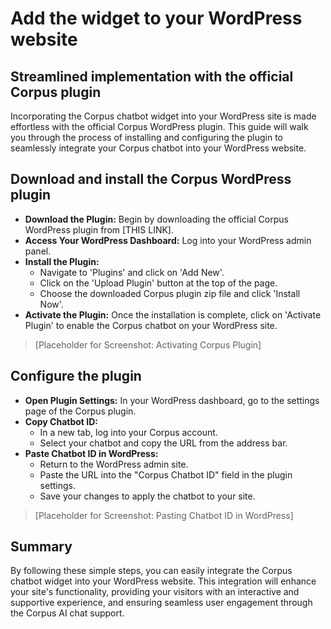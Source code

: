 # Add the widget to your WordPress website
## Streamlined implementation with the official Corpus plugin

Incorporating the Corpus chatbot widget into your WordPress site is made effortless with the official Corpus WordPress plugin. This guide will walk you through the process of installing and configuring the plugin to seamlessly integrate your Corpus chatbot into your WordPress website.

## Download and install the Corpus WordPress plugin

- **Download the Plugin:** Begin by downloading the official Corpus WordPress plugin from [THIS LINK].
- **Access Your WordPress Dashboard:** Log into your WordPress admin panel.
- **Install the Plugin:**
    - Navigate to 'Plugins' and click on 'Add New'.
    - Click on the 'Upload Plugin' button at the top of the page.
    - Choose the downloaded Corpus plugin zip file and click 'Install Now'.
- **Activate the Plugin:** Once the installation is complete, click on 'Activate Plugin' to enable the Corpus chatbot on your WordPress site.

> [Placeholder for Screenshot: Activating Corpus Plugin]

## Configure the plugin

- **Open Plugin Settings:** In your WordPress dashboard, go to the settings page of the Corpus plugin.
- **Copy Chatbot ID:**
    - In a new tab, log into your Corpus account.
    - Select your chatbot and copy the URL from the address bar.
- **Paste Chatbot ID in WordPress:**
    - Return to the WordPress admin site.
    - Paste the URL into the "Corpus Chatbot ID" field in the plugin settings.
    - Save your changes to apply the chatbot to your site.

> [Placeholder for Screenshot: Pasting Chatbot ID in WordPress]

## Summary

By following these simple steps, you can easily integrate the Corpus chatbot widget into your WordPress website. This integration will enhance your site's functionality, providing your visitors with an interactive and supportive experience, and ensuring seamless user engagement through the Corpus AI chat support.
